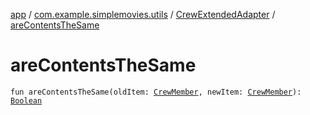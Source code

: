 [app](../../index.md) / [com.example.simplemovies.utils](../index.md) / [CrewExtendedAdapter](index.md) / [areContentsTheSame](./are-contents-the-same.md)

# areContentsTheSame

`fun areContentsTheSame(oldItem: `[`CrewMember`](../../com.example.simplemovies.domain/-crew-member/index.md)`, newItem: `[`CrewMember`](../../com.example.simplemovies.domain/-crew-member/index.md)`): `[`Boolean`](https://kotlinlang.org/api/latest/jvm/stdlib/kotlin/-boolean/index.html)
